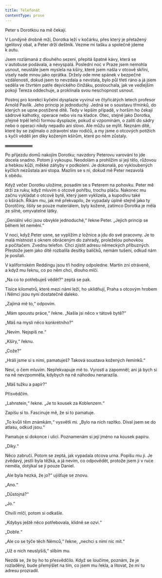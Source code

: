 ```yaml
---
title: Telefonát
contentType: prose
---
```


<section>

Peter s Dorotkou na mě čekají.

V Londýně drobně mží, Dorotka leží v kočárku, přes který je přetažený igelitový obal, a Peter drží deštník. Vezme mi tašku a společně jdeme k autu.

Jsem rozlámaná z dlouhého sezení, přepitá špatné kávy, která se v autobuse podávala, a nevyspalá. Poslední noc v Praze jsem nemohla usnout, neustále jsem myslela na kšíry, které jsem našla v otcově skříni, visely nade mnou jako oprátka. Držely ode mne spánek v bezpečné vzdálenosti, dokud jsem to nevzdala a nevstala, bylo půl třetí ráno a já jsem seděla ve čtvrtém patře dejvického činžáku, poslouchala, jak ve vedlejším pokoji Tereza oddechuje, a proklínala svou neschopnost usnout.

Postroj pro korekci kyčelní dysplazie vyvinul ve čtyřicátých letech profesor Arnold Pavlík. Jeho princip je jednoduchý. Jedná se o soustavu třmínků, do kterých se upne postižené dítě. Tedy v lepším případě, v horším ho čekají sádrové kalhotky, operace nebo vis na kladce. Otec, stejně jako Dorotka, zřejmě trpěl lehčí formou dysplazie, pokud si vzpomínám, o zalití do sádry nebo o operaci nikdy nepadlo ani slovo. Ale můžu se mýlit. Neznám dítě, které by se zajímalo o zdravotní stav rodičů, a my jsme o otcových potížích s kyčli věděli jen díky koženým kšírům, které po něm zůstaly.

![divider.png](./resources/divider_opt.png)

Po příjezdu domů nakojím Dorotku; navzdory Peterovu varování to jde docela snadno. Potom ji vykoupu. Neodolám a prohlížím si její tělo, růžovou a hebkou kůži, měkké záhyby v podkolení. Je dokonalá, po vykloubených kyčlích nezůstala ani stopa. Mazlím se s ní, dokud mě Peter nezavolá k obědu.

Když večer Dorotku uložíme, posadím se s Peterem na pohovku. Peter mě drží za ruku; když mluvím o otcově pohřbu, trochu pláču. Nakonec mu začnu vykládat o otcově bytě, který jsem vyklízela, a kupodivu také o kšírách. Říkám mu, jak mě překvapilo, že vypadaly úplně stejně jako ty Dorotčiny, lišily se pouze materiálem, byly kožené, zatímco Dorotka je měla ze silné, omyvatelné látky.

„Geniální věci jsou obvykle jednoduché,“ řekne Peter. „Jejich princip se během let nemění.“

V noci, když Peter usne, se vyplížím z ložnice a jdu do své pracovny. Je to malá místnost s oknem obráceným do zahrady, proleželou pohovkou a počítačem. Zvednu telefon. Chci zjistit adresu německých příbuzných. Přestože jsem jako dítě rozbalila desítky balíčků, nemám tušení, odkud nám je posílali.

V kalifornském Reddingu jsou tři hodiny odpoledne. Martin zní otráveně, a když mu řeknu, co po něm chci, dlouho mlčí.

„Na co to potřebuješ vědět?“ zeptá se pak.

Tisíce kilometrů, které mezi námi leží, ho uklidňují, Praha s otcovým hrobem i Němci jsou nyní dostatečně daleko.

„Zajímá mě to,“ odpovím.

„Mám spoustu práce,“ řekne. „Našla jsi něco v tátově bytě?“

„Máš na mysli něco konkrétního?“

„Nevím. Nejspíš ne.“

„Kšíry,“ řeknu.

„Cože?“

„Hráli jsme si s nimi, pamatuješ? Taková soustava kožených řemínků.“

Neví, o čem mluvím. Nepřekvapuje mě to. Vyrostl a zapomněl; ani já bych si na ně nevzpomněla, kdybych na ně náhodou nenarazila.

„Máš tužku a papír?“

Přisvědčím.

„Lahnstein,“ řekne. „Je to kousek za Koblenzem.“

Zapíšu si to. Fascinuje mě, že si to pamatuje.

„To kvůli těm známkám,“ vysvětlí mi. „Bylo na nich razítko. Díval jsem se do atlasu, odkud jsou.“

Pamatuje si dokonce i ulici. Poznamenám si její jméno na kousek papíru.

„Díky.“

Něco zabručí. Potom se zeptá, jak vypadala otcova urna. Popíšu mu ji. Je zvědavý, jestli byla těžká, a já nevím, co odpovědět, protože jsem ji v ruce neměla, dotýkal se jí pouze Daniel.

„Ale byla hezká, že jo?“ ujišťuje se znovu.

„Ano.“

„Důstojná?“

„Jo.“

Chvíli mlčí, potom si odkašle.

„Kdybys ještě něco potřebovala, klidně se ozvi.“

„Dobře.“

„Ale co se týče těch Němců,“ řekne, „nechci s nimi nic mít.“

„Už o nich neuslyšíš,“ slíbím mu.

Nezdá se, že by ho to přesvědčilo. Když se loučíme, poznám, že je rozladěný, bude přemýšlet na tím, co jsem mu řekla, a litovat, že mi tu adresu prozradil.

</section>
